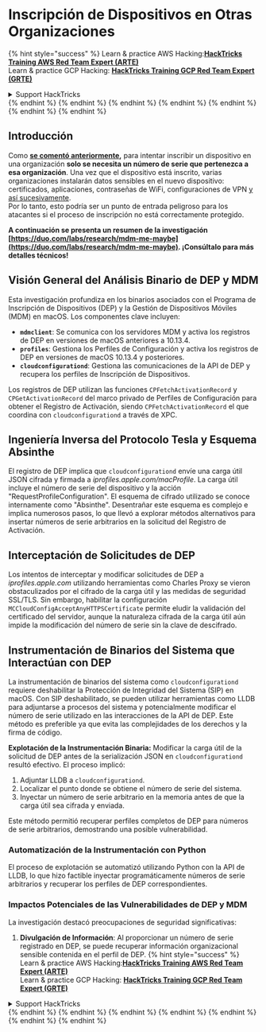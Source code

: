 # Inscripción de Dispositivos en Otras Organizaciones

{% hint style="success" %}
Learn & practice AWS Hacking:<img src="/.gitbook/assets/arte.png" alt="" data-size="line">[**HackTricks Training AWS Red Team Expert (ARTE)**](https://training.hacktricks.xyz/courses/arte)<img src="/.gitbook/assets/arte.png" alt="" data-size="line">\
Learn & practice GCP Hacking: <img src="/.gitbook/assets/grte.png" alt="" data-size="line">[**HackTricks Training GCP Red Team Expert (GRTE)**<img src="/.gitbook/assets/grte.png" alt="" data-size="line">](https://training.hacktricks.xyz/courses/grte)

<details>

<summary>Support HackTricks</summary>

* Check the [**subscription plans**](https://github.com/sponsors/carlospolop)!
* **Join the** 💬 [**Discord group**](https://discord.gg/hRep4RUj7f) or the [**telegram group**](https://t.me/peass) or **follow** us on **Twitter** 🐦 [**@hacktricks\_live**](https://twitter.com/hacktricks\_live)**.**
* **Share hacking tricks by submitting PRs to the** [**HackTricks**](https://github.com/carlospolop/hacktricks) and [**HackTricks Cloud**](https://github.com/carlospolop/hacktricks-cloud) github repos.

</details>
{% endhint %}
{% endhint %}
{% endhint %}
{% endhint %}
{% endhint %}
{% endhint %}
{% endhint %}

## Introducción

Como [**se comentó anteriormente**](./#what-is-mdm-mobile-device-management)**,** para intentar inscribir un dispositivo en una organización **solo se necesita un número de serie que pertenezca a esa organización**. Una vez que el dispositivo está inscrito, varias organizaciones instalarán datos sensibles en el nuevo dispositivo: certificados, aplicaciones, contraseñas de WiFi, configuraciones de VPN [y así sucesivamente](https://developer.apple.com/enterprise/documentation/Configuration-Profile-Reference.pdf).\
Por lo tanto, esto podría ser un punto de entrada peligroso para los atacantes si el proceso de inscripción no está correctamente protegido.

**A continuación se presenta un resumen de la investigación [https://duo.com/labs/research/mdm-me-maybe](https://duo.com/labs/research/mdm-me-maybe). ¡Consúltalo para más detalles técnicos!**

## Visión General del Análisis Binario de DEP y MDM

Esta investigación profundiza en los binarios asociados con el Programa de Inscripción de Dispositivos (DEP) y la Gestión de Dispositivos Móviles (MDM) en macOS. Los componentes clave incluyen:

- **`mdmclient`**: Se comunica con los servidores MDM y activa los registros de DEP en versiones de macOS anteriores a 10.13.4.
- **`profiles`**: Gestiona los Perfiles de Configuración y activa los registros de DEP en versiones de macOS 10.13.4 y posteriores.
- **`cloudconfigurationd`**: Gestiona las comunicaciones de la API de DEP y recupera los perfiles de Inscripción de Dispositivos.

Los registros de DEP utilizan las funciones `CPFetchActivationRecord` y `CPGetActivationRecord` del marco privado de Perfiles de Configuración para obtener el Registro de Activación, siendo `CPFetchActivationRecord` el que coordina con `cloudconfigurationd` a través de XPC.

## Ingeniería Inversa del Protocolo Tesla y Esquema Absinthe

El registro de DEP implica que `cloudconfigurationd` envíe una carga útil JSON cifrada y firmada a _iprofiles.apple.com/macProfile_. La carga útil incluye el número de serie del dispositivo y la acción "RequestProfileConfiguration". El esquema de cifrado utilizado se conoce internamente como "Absinthe". Desentrañar este esquema es complejo e implica numerosos pasos, lo que llevó a explorar métodos alternativos para insertar números de serie arbitrarios en la solicitud del Registro de Activación.

## Interceptación de Solicitudes de DEP

Los intentos de interceptar y modificar solicitudes de DEP a _iprofiles.apple.com_ utilizando herramientas como Charles Proxy se vieron obstaculizados por el cifrado de la carga útil y las medidas de seguridad SSL/TLS. Sin embargo, habilitar la configuración `MCCloudConfigAcceptAnyHTTPSCertificate` permite eludir la validación del certificado del servidor, aunque la naturaleza cifrada de la carga útil aún impide la modificación del número de serie sin la clave de descifrado.

## Instrumentación de Binarios del Sistema que Interactúan con DEP

La instrumentación de binarios del sistema como `cloudconfigurationd` requiere deshabilitar la Protección de Integridad del Sistema (SIP) en macOS. Con SIP deshabilitado, se pueden utilizar herramientas como LLDB para adjuntarse a procesos del sistema y potencialmente modificar el número de serie utilizado en las interacciones de la API de DEP. Este método es preferible ya que evita las complejidades de los derechos y la firma de código.

**Explotación de la Instrumentación Binaria:**
Modificar la carga útil de la solicitud de DEP antes de la serialización JSON en `cloudconfigurationd` resultó efectivo. El proceso implicó:

1. Adjuntar LLDB a `cloudconfigurationd`.
2. Localizar el punto donde se obtiene el número de serie del sistema.
3. Inyectar un número de serie arbitrario en la memoria antes de que la carga útil sea cifrada y enviada.

Este método permitió recuperar perfiles completos de DEP para números de serie arbitrarios, demostrando una posible vulnerabilidad.

### Automatización de la Instrumentación con Python

El proceso de explotación se automatizó utilizando Python con la API de LLDB, lo que hizo factible inyectar programáticamente números de serie arbitrarios y recuperar los perfiles de DEP correspondientes.

### Impactos Potenciales de las Vulnerabilidades de DEP y MDM

La investigación destacó preocupaciones de seguridad significativas:

1. **Divulgación de Información**: Al proporcionar un número de serie registrado en DEP, se puede recuperar información organizacional sensible contenida en el perfil de DEP.
{% hint style="success" %}
Learn & practice AWS Hacking:<img src="/.gitbook/assets/arte.png" alt="" data-size="line">[**HackTricks Training AWS Red Team Expert (ARTE)**](https://training.hacktricks.xyz/courses/arte)<img src="/.gitbook/assets/arte.png" alt="" data-size="line">\
Learn & practice GCP Hacking: <img src="/.gitbook/assets/grte.png" alt="" data-size="line">[**HackTricks Training GCP Red Team Expert (GRTE)**<img src="/.gitbook/assets/grte.png" alt="" data-size="line">](https://training.hacktricks.xyz/courses/grte)

<details>

<summary>Support HackTricks</summary>

* Check the [**subscription plans**](https://github.com/sponsors/carlospolop)!
* **Join the** 💬 [**Discord group**](https://discord.gg/hRep4RUj7f) or the [**telegram group**](https://t.me/peass) or **follow** us on **Twitter** 🐦 [**@hacktricks\_live**](https://twitter.com/hacktricks\_live)**.**
* **Share hacking tricks by submitting PRs to the** [**HackTricks**](https://github.com/carlospolop/hacktricks) and [**HackTricks Cloud**](https://github.com/carlospolop/hacktricks-cloud) github repos.

</details>
{% endhint %}
</details>
{% endhint %}
</details>
{% endhint %}
</details>
{% endhint %}
</details>
{% endhint %}
</details>
{% endhint %}
</details>
{% endhint %}
